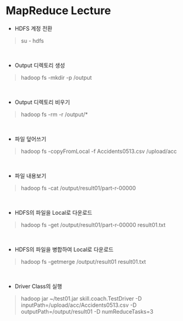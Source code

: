 MapReduce Lecture
==================

- HDFS 계정 전환

>su - hdfs

<br>

- Output 디렉토리 생성

>hadoop fs -mkdir -p /output

<br>

- Output 디렉토리 비우기

>hadoop fs -rm -r /output/*

<br>

- 파일 덮어쓰기

>hadoop fs -copyFromLocal -f Accidents0513.csv /upload/acc

<br>

- 파일 내용보기

>hadoop fs -cat /output/result01/part-r-00000

<br>

- HDFS의 파일을 Local로 다운로드

>hadoop fs -get /output/result01/part-r-00000 result01.txt

<br>

- HDFS의 파일을 병합하여 Local로 다운로드

>hadoop fs -getmerge /output/result01 result01.txt

<br>

- Driver Class의 실행

>hadoop jar ~/test01.jar skill.coach.TestDriver -D inputPath=/upload/acc/Accidents0513.csv -D outputPath=/output/result01 -D numReduceTasks=3
